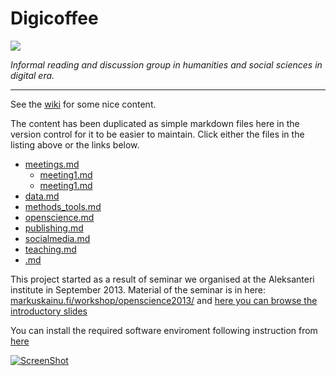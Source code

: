 # Digicoffee

![](http://fc06.deviantart.net/fs70/f/2013/153/2/6/digi_coffee_by_theanimalfan90-d67mr4o.png)

*Informal reading and discussion group in humanities and social sciences in digital era.*

*****

See the [wiki](https://github.com/digieast/digicoffee/wiki) for some nice content.

The content has been duplicated as simple markdown files here in the version control for it to be easier to maintain. Click either the files in the listing above or the links below.

- [meetings.md](meetings.md)
    - [meeting1.md](meeting1.md)
    - [meeting1.md](meeting2.md)
- [data.md](data.md)
- [methods_tools.md](methods_tools.md)
- [openscience.md](openscience.md)
- [publishing.md](publishing.md)
- [socialmedia.md](socialmedia.md)
- [teaching.md](teaching.md)
- [.md](.md)

This project started as a result of seminar we organised at the Aleksanteri institute in September 2013. Material of the seminar is in here: [markuskainu.fi/workshop/openscience2013/](http://markuskainu.fi/workshop/openscience2013/) and [here you can browse the introductory slides](http://markuskainu.fi/workshop/openscience2013/openscience2013_slides.html#/)

You can install the required software enviroment following instruction from [here](https://github.com/digieast/paperx)

[![ScreenShot](https://raw.github.com/GabLeRoux/WebMole/master/ressources/WebMole_Youtube_Video.png)](http://www.youtube.com/watch?v=D_pzz7Cjw8k)
